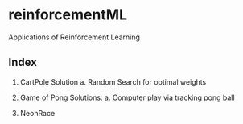 # reinforcementML
Applications of Reinforcement Learning

## Index

1. CartPole Solution
  a. Random Search for optimal weights

2. Game of Pong Solutions:
  a. Computer play via tracking pong ball

3. NeonRace

